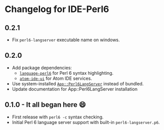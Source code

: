 # Changelog for IDE-Perl6

## 0.2.1
- Fix `perl6-langserver` executable name on windows.

## 0.2.0
- Add package dependencies:
  - [`language-perl6`](https://atom.io/packages/language-perl6) for Perl 6
  syntax highlighting.
  - [`atom-ide-ui`](https://atom.io/packages/atom-ide-ui) for Atom IDE services.
- Use system-installed  [`App::Perl6LangServer`](
https://modules.perl6.org/dist/App::Perl6LangServer:cpan:AZAWAWI) instead of bundled.
- Update documentation for App::Perl6LangServer installation

## 0.1.0 - It all began here :smile:
- First release with `perl6 -c` syntax checking.
- Initial Perl 6 language server support with built-in `perl6-langserver.p6`.
